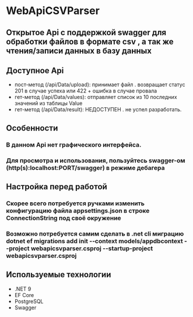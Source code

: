 # WebApiCSVParser
## Открытое Api с поддержкой swagger для обработки файлов в формате csv , а так же чтения/записи данных в базу данных

## Доступное Api
- пост-метод (/api/Data/upload): принимает файл . возвращает статус 201 в случае успеха или 422 + ошибка в случае провала
- гет-метод (/api/Data/values): отправляет список из 10 последних значений из таблицы Value
- гет-метод (/api/Data/result): НЕДОСТУПЕН . не успел разработать.

## Особенности
### В данном Api нет графического интерфейса.
### Для просмотра и использования, пользуйтесь swagger-ом (http(s):localhost:PORT/swagger) в режиме дебагера

## Настройка перед работой
### Скорее всего потребуется ручками изменить конфигурацию файла appsettings.json в строке ConnectionString под своё окружение
### Возможно потребуется самим сделать в .net cli миграцию dotnet ef migrations add init --context models/appdbcontext --project webapicsvparser.csproj --startup-project webapicsvparser.csproj

## Используемые технологии
- .NET 9
- EF Core
- PostgreSQL
- Swagger
